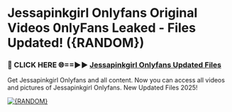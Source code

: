 # Jessapinkgirl Onlyfans Original Videos 0nlyFans Leaked - Files Updated! ({RANDOM})

<h3>🔴 CLICK HERE 🌐==►► <a href="https://betterlinks.top/A2PfLJ" rel="nofollow">Jessapinkgirl Onlyfans Updated Files</a></h3>

Get Jessapinkgirl Onlyfans and all content. Now you can access all videos and pictures of Jessapinkgirl Onlyfans. New Updated Files 2025!

[![{RANDOM}](https://i.imgur.com/ppqm5kG.gif)](https://betterlinks.top/A2PfLJ)
